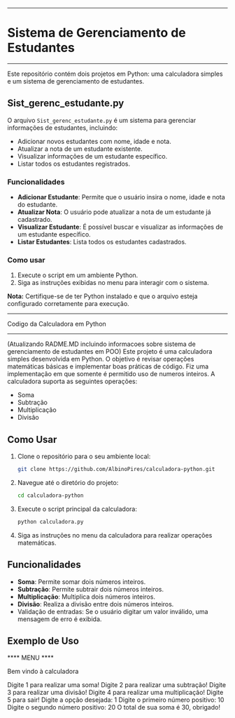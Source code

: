 *************************************************************************************************************************
# Sistema de Gerenciamento de Estudantes
************************************************************************************************************************

Este repositório contém dois projetos em Python: uma calculadora simples e um sistema de gerenciamento de estudantes.

## Sist_gerenc_estudante.py

O arquivo `Sist_gerenc_estudante.py` é um sistema para gerenciar informações de estudantes, incluindo:

- Adicionar novos estudantes com nome, idade e nota.
- Atualizar a nota de um estudante existente.
- Visualizar informações de um estudante específico.
- Listar todos os estudantes registrados.

### Funcionalidades

- **Adicionar Estudante**: Permite que o usuário insira o nome, idade e nota do estudante.
- **Atualizar Nota**: O usuário pode atualizar a nota de um estudante já cadastrado.
- **Visualizar Estudante**: É possível buscar e visualizar as informações de um estudante específico.
- **Listar Estudantes**: Lista todos os estudantes cadastrados.

### Como usar

1. Execute o script em um ambiente Python.
2. Siga as instruções exibidas no menu para interagir com o sistema.

**Nota:** Certifique-se de ter Python instalado e que o arquivo esteja configurado corretamente para execução.









******************************************************************************************************************************************************
Codigo da  Calculadora em Python
*******************************************************************************************************************************************************
(Atualizando RADME.MD incluindo informacoes sobre sistema de gerenciamento de estudantes em POO)
Este projeto é uma calculadora simples desenvolvida em Python. O objetivo é revisar operações matemáticas básicas
e implementar boas práticas de código. Fiz uma implementação em que somente é permitido uso de numeros inteiros. 
A calculadora suporta as seguintes operações:

- Soma
- Subtração
- Multiplicação
- Divisão

## Como Usar

1. Clone o repositório para o seu ambiente local:
    ```bash
    git clone https://github.com/AlbinoPires/calculadora-python.git
    ```

2. Navegue até o diretório do projeto:
    ```bash
    cd calculadora-python
    ```

3. Execute o script principal da calculadora:
    ```bash
    python calculadora.py
    ```

4. Siga as instruções no menu da calculadora para realizar operações matemáticas.

## Funcionalidades

- **Soma**: Permite somar dois números inteiros.
- **Subtração**: Permite subtrair dois números inteiros.
- **Multiplicação**: Multiplica dois números inteiros.
- **Divisão**: Realiza a divisão entre dois números inteiros.
- Validação de entradas: Se o usuário digitar um valor inválido, uma mensagem de erro é exibida.

## Exemplo de Uso
**** MENU ****

Bem vindo à calculadora

Digite 1 para realizar uma soma!
Digite 2 para realizar uma subtração!
Digite 3 para realizar uma divisão!
Digite 4 para realizar uma multiplicação!
Digite 5 para sair!
Digite a opção desejada: 1 Digite o primeiro número positivo: 10 Digite o segundo número positivo: 20 O total de sua soma é 30, obrigado!
